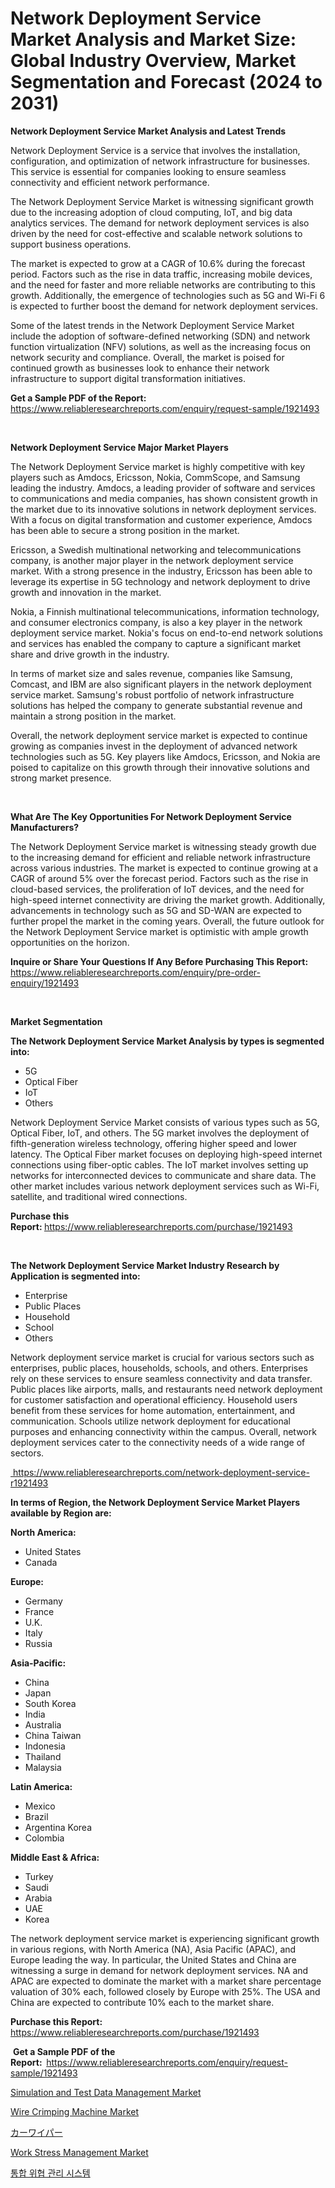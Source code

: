 <p><h1>Network Deployment Service Market Analysis and Market Size: Global Industry Overview, Market Segmentation and Forecast (2024 to 2031)</h1></p><p><strong>Network Deployment Service Market Analysis and Latest Trends</strong></p>
<p><p>Network Deployment Service is a service that involves the installation, configuration, and optimization of network infrastructure for businesses. This service is essential for companies looking to ensure seamless connectivity and efficient network performance.</p><p>The Network Deployment Service Market is witnessing significant growth due to the increasing adoption of cloud computing, IoT, and big data analytics services. The demand for network deployment services is also driven by the need for cost-effective and scalable network solutions to support business operations.</p><p>The market is expected to grow at a CAGR of 10.6% during the forecast period. Factors such as the rise in data traffic, increasing mobile devices, and the need for faster and more reliable networks are contributing to this growth. Additionally, the emergence of technologies such as 5G and Wi-Fi 6 is expected to further boost the demand for network deployment services.</p><p>Some of the latest trends in the Network Deployment Service Market include the adoption of software-defined networking (SDN) and network function virtualization (NFV) solutions, as well as the increasing focus on network security and compliance. Overall, the market is poised for continued growth as businesses look to enhance their network infrastructure to support digital transformation initiatives.</p></p>
<p><strong>Get a Sample PDF of the Report:&nbsp;</strong> <a href="https://www.reliableresearchreports.com/enquiry/request-sample/1921493">https://www.reliableresearchreports.com/enquiry/request-sample/1921493</a></p>
<p>&nbsp;</p>
<p><strong>Network Deployment Service Major Market Players</strong></p>
<p><p>The Network Deployment Service market is highly competitive with key players such as Amdocs, Ericsson, Nokia, CommScope, and Samsung leading the industry. Amdocs, a leading provider of software and services to communications and media companies, has shown consistent growth in the market due to its innovative solutions in network deployment services. With a focus on digital transformation and customer experience, Amdocs has been able to secure a strong position in the market.</p><p>Ericsson, a Swedish multinational networking and telecommunications company, is another major player in the network deployment service market. With a strong presence in the industry, Ericsson has been able to leverage its expertise in 5G technology and network deployment to drive growth and innovation in the market.</p><p>Nokia, a Finnish multinational telecommunications, information technology, and consumer electronics company, is also a key player in the network deployment service market. Nokia's focus on end-to-end network solutions and services has enabled the company to capture a significant market share and drive growth in the industry.</p><p>In terms of market size and sales revenue, companies like Samsung, Comcast, and IBM are also significant players in the network deployment service market. Samsung's robust portfolio of network infrastructure solutions has helped the company to generate substantial revenue and maintain a strong position in the market.</p><p>Overall, the network deployment service market is expected to continue growing as companies invest in the deployment of advanced network technologies such as 5G. Key players like Amdocs, Ericsson, and Nokia are poised to capitalize on this growth through their innovative solutions and strong market presence.</p></p>
<p>&nbsp;</p>
<p><strong>What Are The Key Opportunities For Network Deployment Service Manufacturers?</strong></p>
<p><p>The Network Deployment Service market is witnessing steady growth due to the increasing demand for efficient and reliable network infrastructure across various industries. The market is expected to continue growing at a CAGR of around 5% over the forecast period. Factors such as the rise in cloud-based services, the proliferation of IoT devices, and the need for high-speed internet connectivity are driving the market growth. Additionally, advancements in technology such as 5G and SD-WAN are expected to further propel the market in the coming years. Overall, the future outlook for the Network Deployment Service market is optimistic with ample growth opportunities on the horizon.</p></p>
<p><strong>Inquire or Share Your Questions If Any Before Purchasing This Report:</strong> <a href="https://www.reliableresearchreports.com/enquiry/pre-order-enquiry/1921493">https://www.reliableresearchreports.com/enquiry/pre-order-enquiry/1921493</a></p>
<p>&nbsp;</p>
<p><strong>Market Segmentation</strong></p>
<p><strong>The Network Deployment Service Market Analysis by types is segmented into:</strong></p>
<p><ul><li>5G</li><li>Optical Fiber</li><li>IoT</li><li>Others</li></ul></p>
<p><p>Network Deployment Service Market consists of various types such as 5G, Optical Fiber, IoT, and others. The 5G market involves the deployment of fifth-generation wireless technology, offering higher speed and lower latency. The Optical Fiber market focuses on deploying high-speed internet connections using fiber-optic cables. The IoT market involves setting up networks for interconnected devices to communicate and share data. The other market includes various network deployment services such as Wi-Fi, satellite, and traditional wired connections.</p></p>
<p><strong>Purchase this Report:&nbsp;</strong><a href="https://www.reliableresearchreports.com/purchase/1921493">https://www.reliableresearchreports.com/purchase/1921493</a></p>
<p>&nbsp;</p>
<p><strong>The Network Deployment Service Market Industry Research by Application is segmented into:</strong></p>
<p><ul><li>Enterprise</li><li>Public Places</li><li>Household</li><li>School</li><li>Others</li></ul></p>
<p><p>Network deployment service market is crucial for various sectors such as enterprises, public places, households, schools, and others. Enterprises rely on these services to ensure seamless connectivity and data transfer. Public places like airports, malls, and restaurants need network deployment for customer satisfaction and operational efficiency. Household users benefit from these services for home automation, entertainment, and communication. Schools utilize network deployment for educational purposes and enhancing connectivity within the campus. Overall, network deployment services cater to the connectivity needs of a wide range of sectors.</p></p>
<p><a href="https://www.reliableresearchreports.com/network-deployment-service-r1921493">&nbsp;https://www.reliableresearchreports.com/network-deployment-service-r1921493</a></p>
<p><strong>In terms of Region, the Network Deployment Service Market Players available by Region are:</strong></p>
<p>
    <p> <strong> North America: </strong>
        <ul>
            <li>United States</li>
            <li>Canada</li>
        </ul>
        </p> 
    <p> <strong> Europe: </strong>
        <ul>
            <li>Germany</li>
            <li>France</li>
            <li>U.K.</li>
            <li>Italy</li>
            <li>Russia</li>
        </ul>
        </p> 
    <p> <strong> Asia-Pacific: </strong>
        <ul>
            <li>China</li>
            <li>Japan</li>
            <li>South Korea</li>
            <li>India</li>
            <li>Australia</li>
            <li>China Taiwan</li>
            <li>Indonesia</li>
            <li>Thailand</li>
            <li>Malaysia</li>
        </ul>
        </p> 
    <p> <strong> Latin America: </strong>
        <ul>
            <li>Mexico</li>
            <li>Brazil</li>
            <li>Argentina Korea</li>
            <li>Colombia</li>
        </ul>
        </p> 
    <p> <strong> Middle East & Africa: </strong>
        <ul>
            <li>Turkey</li>
            <li>Saudi</li>
            <li>Arabia</li>
            <li>UAE</li>
            <li>Korea</li>
        </ul>
    </p>
    </p>
<p><p>The network deployment service market is experiencing significant growth in various regions, with North America (NA), Asia Pacific (APAC), and Europe leading the way. In particular, the United States and China are witnessing a surge in demand for network deployment services. NA and APAC are expected to dominate the market with a market share percentage valuation of 30% each, followed closely by Europe with 25%. The USA and China are expected to contribute 10% each to the market share.</p></p>
<p><strong>Purchase this Report: </strong><a href="https://www.reliableresearchreports.com/purchase/1921493">https://www.reliableresearchreports.com/purchase/1921493</a></p>
<p>&nbsp;<strong>Get a Sample PDF of the Report:&nbsp;&nbsp;</strong><a href="https://www.reliableresearchreports.com/enquiry/request-sample/1921493">https://www.reliableresearchreports.com/enquiry/request-sample/1921493</a></p>
<p><strong></strong></p>
<p><p><a href="https://github.com/nicoletavirag/Market-Research-Report-List-4/blob/main/simulation-and-test-data-management-market.md">Simulation and Test Data Management Market</a></p><p><a href="https://issuu.com/reportprime-2/docs/wire-crimping-machine-market-size-2030.pptx">Wire Crimping Machine Market</a></p><p><a href="https://medium.com/@royfoote921/%E3%82%B0%E3%83%AD%E3%83%BC%E3%83%90%E3%83%AB%E3%82%AB%E3%83%BC%E3%83%AF%E3%82%A4%E3%83%91%E3%83%BC%E5%B8%82%E5%A0%B4%E3%81%AF-2024%E5%B9%B4%E3%81%8B%E3%82%892031%E5%B9%B4%E3%81%BE%E3%81%A7%E3%81%AE%E6%9C%9F%E9%96%93%E3%81%AB%E5%B9%B4%E9%96%936-4-%E3%81%AEcagr%E3%81%A7%E6%88%90%E9%95%B7%E3%81%99%E3%82%8B%E3%81%A8%E4%BA%88%E6%B8%AC%E3%81%95%E3%82%8C%E3%81%A6%E3%81%84%E3%81%BE%E3%81%99-7d1abad8e880">カーワイパー</a></p><p><a href="https://www.linkedin.com/pulse/global-work-stress-management-industry-types-applications-market-ejgfc">Work Stress Management Market</a></p><p><a href="https://medium.com/@kelvinfeenrey98677/%ED%86%B5%ED%95%A9-%EC%9C%84%ED%98%91-%EA%B4%80%EB%A6%AC-%EC%8B%9C%EC%8A%A4%ED%85%9C-%EC%8B%9C%EC%9E%A5-%EA%B7%9C%EB%AA%A8-%EC%84%B1%EC%9E%A5-%EB%8F%99%ED%96%A5-%ED%86%B5%EA%B3%84-%EB%B0%8F-%EC%98%88%EC%B8%A1-2024%EB%85%84-2031%EB%85%84-1ff4cab32720">통합 위협 관리 시스템</a></p></p>